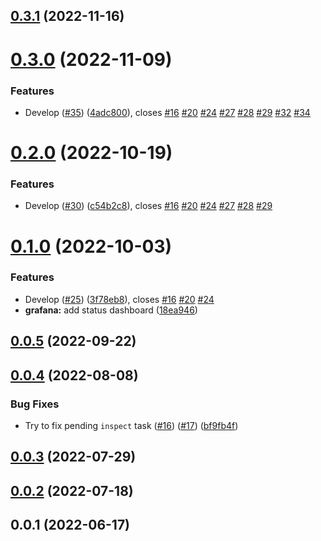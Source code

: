 ## [0.3.1](https://github.com/lidofinance/solana-validators-monitoring/compare/0.3.0...0.3.1) (2022-11-16)



# [0.3.0](https://github.com/lidofinance/solana-validators-monitoring/compare/0.2.0...0.3.0) (2022-11-09)


### Features

* Develop ([#35](https://github.com/lidofinance/solana-validators-monitoring/issues/35)) ([4adc800](https://github.com/lidofinance/solana-validators-monitoring/commit/4adc800b60d53e3da9f36ecce6dade0b4cfca128)), closes [#16](https://github.com/lidofinance/solana-validators-monitoring/issues/16) [#20](https://github.com/lidofinance/solana-validators-monitoring/issues/20) [#24](https://github.com/lidofinance/solana-validators-monitoring/issues/24) [#27](https://github.com/lidofinance/solana-validators-monitoring/issues/27) [#28](https://github.com/lidofinance/solana-validators-monitoring/issues/28) [#29](https://github.com/lidofinance/solana-validators-monitoring/issues/29) [#32](https://github.com/lidofinance/solana-validators-monitoring/issues/32) [#34](https://github.com/lidofinance/solana-validators-monitoring/issues/34)



# [0.2.0](https://github.com/lidofinance/solana-validators-monitoring/compare/0.1.0...0.2.0) (2022-10-19)


### Features

* Develop ([#30](https://github.com/lidofinance/solana-validators-monitoring/issues/30)) ([c54b2c8](https://github.com/lidofinance/solana-validators-monitoring/commit/c54b2c8ed085c6d1da8e0193240cb1102ac97f95)), closes [#16](https://github.com/lidofinance/solana-validators-monitoring/issues/16) [#20](https://github.com/lidofinance/solana-validators-monitoring/issues/20) [#24](https://github.com/lidofinance/solana-validators-monitoring/issues/24) [#27](https://github.com/lidofinance/solana-validators-monitoring/issues/27) [#28](https://github.com/lidofinance/solana-validators-monitoring/issues/28) [#29](https://github.com/lidofinance/solana-validators-monitoring/issues/29)



# [0.1.0](https://github.com/lidofinance/solana-validators-monitoring/compare/0.0.5...0.1.0) (2022-10-03)


### Features

* Develop ([#25](https://github.com/lidofinance/solana-validators-monitoring/issues/25)) ([3f78eb8](https://github.com/lidofinance/solana-validators-monitoring/commit/3f78eb86a9c85af5aabe4fab58a84619c6a35738)), closes [#16](https://github.com/lidofinance/solana-validators-monitoring/issues/16) [#20](https://github.com/lidofinance/solana-validators-monitoring/issues/20) [#24](https://github.com/lidofinance/solana-validators-monitoring/issues/24)
* **grafana:** add status dashboard ([18ea946](https://github.com/lidofinance/solana-validators-monitoring/commit/18ea946235b5146c1025972e68e75b61a7dba326))



## [0.0.5](https://github.com/lidofinance/solana-validators-monitoring/compare/0.0.4...0.0.5) (2022-09-22)



## [0.0.4](https://github.com/lidofinance/solana-validators-monitoring/compare/0.0.3...0.0.4) (2022-08-08)


### Bug Fixes

* Try to fix pending `inspect` task ([#16](https://github.com/lidofinance/solana-validators-monitoring/issues/16)) ([#17](https://github.com/lidofinance/solana-validators-monitoring/issues/17)) ([bf9fb4f](https://github.com/lidofinance/solana-validators-monitoring/commit/bf9fb4fa3e17b36a1801ea99152140cc3e06728a))



## [0.0.3](https://github.com/lidofinance/solana-validators-monitoring/compare/0.0.2...0.0.3) (2022-07-29)



## [0.0.2](https://github.com/lidofinance/solana-validators-monitoring/compare/0.0.1...0.0.2) (2022-07-18)



## 0.0.1 (2022-06-17)



